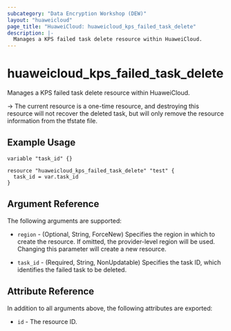 ```yaml
---
subcategory: "Data Encryption Workshop (DEW)"
layout: "huaweicloud"
page_title: "HuaweiCloud: huaweicloud_kps_failed_task_delete"
description: |-
  Manages a KPS failed task delete resource within HuaweiCloud.
---
```


# huaweicloud_kps_failed_task_delete

Manages a KPS failed task delete resource within HuaweiCloud.

-> The current resource is a one-time resource, and destroying this resource will not recover the deleted task,
but will only remove the resource information from the tfstate file.

## Example Usage

```hcl
variable "task_id" {}

resource "huaweicloud_kps_failed_task_delete" "test" {
  task_id = var.task_id
}
```

## Argument Reference

The following arguments are supported:

* `region` - (Optional, String, ForceNew) Specifies the region in which to create the resource.
  If omitted, the provider-level region will be used. Changing this parameter will create a new resource.

* `task_id` - (Required, String, NonUpdatable) Specifies the task ID, which identifies the failed task to be deleted.

## Attribute Reference

In addition to all arguments above, the following attributes are exported:

* `id` - The resource ID.
